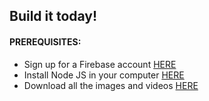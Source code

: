 
## Build it today!
#### PREREQUISITES:
- Sign up for a Firebase account <a href='https://firebase.google.com'>HERE</a>
- Install Node JS in your computer <a href='https://nodejs.org/en/'>HERE</a>
- Download all the images and videos <a href='https://drive.google.com/drive/folders/13SvUkXPh7ZC1FRtp62VKFi572elZyxi8?usp=sharing'>HERE</a>
